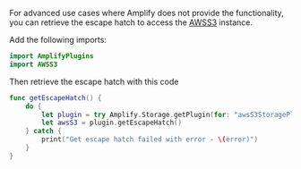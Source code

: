 For advanced use cases where Amplify does not provide the functionality, you can retrieve the escape hatch to access the [AWSS3](https://aws-amplify.github.io/aws-sdk-ios/docs/reference/AWSS3/Classes/AWSS3.html) instance.

Add the following imports:

```swift
import AmplifyPlugins
import AWSS3
```

Then retrieve the escape hatch with this code

```swift
func getEscapeHatch() {
    do {
        let plugin = try Amplify.Storage.getPlugin(for: "awsS3StoragePlugin") as! AWSS3StoragePlugin
        let awsS3 = plugin.getEscapeHatch()
    } catch {
        print("Get escape hatch failed with error - \(error)")
    }
}
```